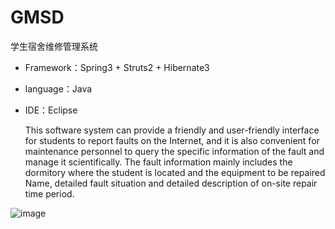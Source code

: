 # GMSD
学生宿舍维修管理系统

* Framework：Spring3 + Struts2 + Hibernate3
* language：Java
* IDE：Eclipse
 

  This software system can provide a friendly and user-friendly interface for students to report faults on the Internet, and it is also
convenient for maintenance personnel to query the specific information of the fault and manage it scientifically. The fault information 
mainly includes the dormitory where the student is located and the equipment to be repaired Name, detailed fault situation and detailed 
description of on-site repair time period.


![image](https://github.com/Kesling/GMSD/picture/数据流图.png)  
